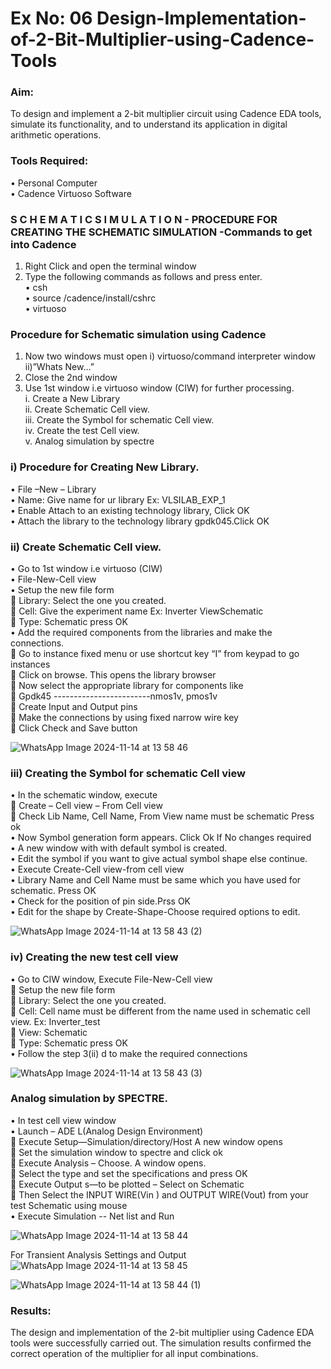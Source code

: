 # Ex No: 06 Design-Implementation-of-2-Bit-Multiplier-using-Cadence-Tools

### Aim:
To design and implement a 2-bit multiplier circuit using Cadence EDA tools, simulate its functionality, and to understand its application in digital arithmetic operations.

### Tools Required:
•	Personal Computer<br>
•	Cadence Virtuoso Software<br>

### S C H E M A T I C S I M U L A T I O N - PROCEDURE FOR CREATING THE SCHEMATIC SIMULATION -Commands to get into Cadence

1.	Right Click and open the terminal window<br>
2.	Type the following commands as follows and press enter.<br>
•	csh<br>
•	source /cadence/install/cshrc<br>
•	virtuoso <br>
### Procedure for Schematic simulation using Cadence

1.	Now two windows must open i) virtuoso/command interpreter window ii)”Whats New…”<br>
2.	Close the 2nd window<br>
3.	Use 1st window i.e virtuoso window (CIW) for further processing.<br>
i.	Create a New Library<br>
ii.	Create Schematic Cell view.<br>
iii.	Create the Symbol for schematic Cell view.<br>
iv.	Create the test Cell view.<br>
v.	Analog simulation by spectre<br>


### i)	Procedure for Creating New Library.
•	File –New – Library<br>
•	Name: Give name for ur library Ex: VLSILAB_EXP_1<br>
•	Enable Attach to an existing technology library, Click OK<br>
•	Attach the library to the technology library gpdk045.Click OK<br>
### ii)	Create Schematic Cell view.
•	Go to 1st window i.e virtuoso (CIW)<br>
•	File-New-Cell view<br>
•	Setup the new file form<br>
	Library: Select the one you created.<br>
	Cell: Give the experiment name Ex: Inverter ViewSchematic<br>
	Type: Schematic press OK<br>
•	Add the required components from the libraries and make the connections.<br>
	Go to instance fixed menu or use shortcut key “I” from keypad to go instances<br>
	Click on browse. This opens the library browser<br>
	Now select the appropriate library for components like <br>
	Gpdk45 ------------------------nmos1v, pmos1v<br>
	Create Input and Output pins<br>
	Make the connections by using fixed narrow wire key<br>
	Click Check and Save button<br>

![WhatsApp Image 2024-11-14 at 13 58 46](https://github.com/user-attachments/assets/3371d175-e90a-45f1-b3c1-67447b94caf2)

 
### iii)	Creating the Symbol for schematic Cell view

•	In the schematic window, execute <br>
	Create – Cell view – From Cell view<br>
	Check Lib Name, Cell Name, From View name must be schematic Press ok<br>
•	Now Symbol generation form appears. Click Ok If No changes required<br>
•	A new window with with default symbol is created.<br>
•	Edit the symbol if you want to give actual symbol shape else continue.<br>
•	Execute Create-Cell view-from cell view<br>
•	Library Name and Cell Name must be same which you have used for schematic. Press OK<br>
•	Check for the position of pin side.Prss OK<br>
•	Edit for the shape by Create-Shape-Choose required options to edit.<br>

![WhatsApp Image 2024-11-14 at 13 58 43 (2)](https://github.com/user-attachments/assets/7a199260-0e20-41f6-a7d6-83f6698b9ae1)



### iv)	Creating the new test cell view

•	Go to CIW window, Execute File-New-Cell view<br>
	Setup the new file form<br>
	Library: Select the one you created.<br>
	Cell: Cell name must be different from the name used in schematic cell view. Ex: Inverter_test<br>
	View: Schematic<br>
	Type: Schematic press OK<br>
•	Follow the step 3(ii) d to make the required connections<br>


![WhatsApp Image 2024-11-14 at 13 58 43 (3)](https://github.com/user-attachments/assets/13baab00-f679-433d-a50b-8d333f2096b1)

 

### Analog simulation by SPECTRE.
•	In test cell view window<br>
•	Launch – ADE L(Analog Design Environment)<br>
	Execute Setup—Simulation/directory/Host A new window opens<br>
	Set the simulation window to spectre and click ok<br>
	Execute Analysis – Choose. A window opens.<br>
	Select the type and set the specifications and press OK<br>
	Execute Output s—to be plotted – Select on Schematic<br>
	Then Select the INPUT WIRE(Vin ) and OUTPUT WIRE(Vout) from your test Schematic using mouse<br>
•	Execute Simulation -- Net list and Run<br>

![WhatsApp Image 2024-11-14 at 13 58 44](https://github.com/user-attachments/assets/ac88f211-32e4-4ae2-970d-418d15933563)


For Transient Analysis Settings and Output
![WhatsApp Image 2024-11-14 at 13 58 45](https://github.com/user-attachments/assets/23e70e70-ef26-4aae-ab57-5dfba084ddcf)


![WhatsApp Image 2024-11-14 at 13 58 44 (1)](https://github.com/user-attachments/assets/dc3913a5-ba66-44a9-8d75-7218e3e20c5f)

  

### Results:
The design and implementation of the 2-bit multiplier using Cadence EDA tools were successfully carried out. The simulation results confirmed the correct operation of the multiplier for all input combinations. 
